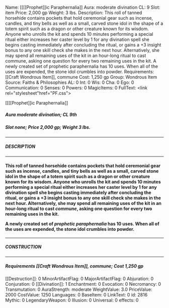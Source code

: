 Name: [[[[Prophet]]ic Paraphernalia]]
Aura: moderate divination
CL: 9
Slot: item
Price: 2,000 gp
Weight: 3 lbs.
Description: This roll of tanned horsehide contains pockets that hold ceremonial gear such as incense, candles, and tiny bells as well as a small, carved stone idol in the shape of a totem spirit such as a dragon or other creature known for its wisdom. Anyone who unrolls the kit and spends 10 minutes performing a special ritual either increases her caster level by 1 for any divination spell she begins casting immediately after concluding the ritual, or gains a +3 insight bonus to any one skill check she makes in the next hour. Alternatively, she may spend all remaining uses of the kit in an hour-long ritual to cast commune, asking one question for every two remaining uses in the kit. A newly created set of prophetic paraphernalia has 10 uses. When all of the uses are expended, the stone idol crumbles into powder.
Requirements: [[Craft Wondrous Item]], commune
Cost: 1,250 gp
Group: Wondrous Item
Source: Faiths & Philosophies
AL: 0
Int: 0
Wis: 0
Cha: 0
Ego: 0
Communication: 0
Senses: 0
Powers: 0
MagicItems: 0
FullText: <link rel="stylesheet"href="PF.css"><div class="heading"><p class="alignleft">[[[[Prophet]]ic Paraphernalia]]</p><div style="clear: both;"></div></div><div><h5><b>Aura </b>moderate divination; <b>CL </b>9th</h5><h5><b>Slot </b>none; <b>Price </b>2,000 gp; <b>Weight </b>3 lbs.</h5></div><hr/><div><h5><b>DESCRIPTION</b></h5></div><hr/><div><h4><p>This roll of tanned horsehide contains pockets that hold ceremonial gear such as incense, candles, and tiny bells as well as a small, carved stone idol in the shape of a totem spirit such as a dragon or other creature known for its wisdom. Anyone who unrolls the kit and spends 10 minutes performing a special ritual either increases her caster level by 1 for any divination spell she begins casting immediately after concluding the ritual, or gains a +3 insight bonus to any one skill check she makes in the next hour. Alternatively, she may spend all remaining uses of the kit in an hour-long ritual to cast <i>commune</i>, asking one question for every two remaining uses in the kit. </p><p>A newly created set of <i>prophetic paraphernalia</i> has 10 uses. When all of the uses are expended, the stone idol crumbles into powder.</p></h4></div><hr/><div><h5><b>CONSTRUCTION</b></h5></div><hr/><div><h5><b>Requirements </b>[[Craft Wondrous Item]], <i>commune</i>; <b>Cost </b>1,250 gp</h5></div>
[[Destruction]]: 0
MinorArtifactFlag: 0
MajorArtifactFlag: 0
Abjuration: 0
Conjuration: 0
[[Divination]]: 1
Enchantment: 0
Evocation: 0
Necromancy: 0
Transmutation: 0
AuraStrength: moderate
WeightValue: 3.0
PriceValue: 2000
CostValue: 1250
Languages: 0
BaseItem: 0
LinkText: 0
id: 2816
Mythic: 0
LegendaryWeapon: 0
Illusion: 0
Universal: 0
effects: 0
